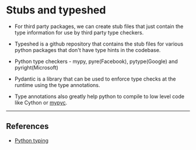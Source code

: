 # Stubs and typeshed

- For third party packages, we can create stub files that just contain the type information for use by third party type checkers.
- Typeshed is a github repository that contains the stub files for various python packages that don't have type hints in the codebase.
- Python type checkers - mypy, pyre(Facebook), pytype(Google) and pyright(Microsoft)

- Pydantic is a library that can be used to enforce type checks at the runtime using the type annotations.

- Type annotations also greatly help python to compile to low level code like Cython or [mypyc](https://github.com/mypyc/mypyc).

---

## References

- [Python typing](https://realpython.com/python-type-checking/)
